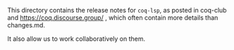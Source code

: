 This directory contains the release notes for `coq-lsp`, as posted in
coq-club and https://coq.discourse.group/ , which often contain more
details than changes.md.

It also allow us to work collaboratively on them.
